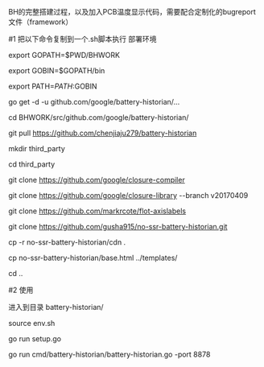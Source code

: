 BH的完整搭建过程，以及加入PCB温度显示代码，需要配合定制化的bugreport文件（framework）

#1 把以下命令复制到一个.sh脚本执行  部署环境

export GOPATH=$PWD/BHWORK

export GOBIN=$GOPATH/bin

export PATH=$PATH:$GOBIN

go get -d -u github.com/google/battery-historian/...

cd BHWORK/src/github.com/google/battery-historian/

git pull https://github.com/chenjiaju279/battery-historian

mkdir third_party

cd third_party

git clone https://github.com/google/closure-compiler

git clone https://github.com/google/closure-library --branch v20170409

git clone https://github.com/markrcote/flot-axislabels

git clone https://github.com/gusha915/no-ssr-battery-historian.git

cp -r no-ssr-battery-historian/cdn .

cp no-ssr-battery-historian/base.html ../templates/

cd ..


#2 使用

进入到目录 battery-historian/

source env.sh

go run setup.go

go run cmd/battery-historian/battery-historian.go -port 8878
